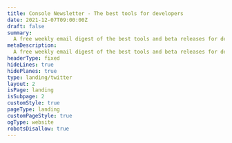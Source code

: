 ```yaml
---
title: Console Newsletter - The best tools for developers
date: 2021-12-07T09:00:00Z
draft: false
summary:
  A free weekly email digest of the best tools and beta releases for developers.
metaDescription:
  A free weekly email digest of the best tools and beta releases for developers.
headerType: fixed
hideLines: true
hidePlanes: true
type: landing/twitter
layout: 2
isPage: landing
isSubpage: 2
customStyle: true
pageType: landing
customPageStyle: true
ogType: website
robotsDisallow: true
---
```


